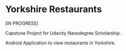 # Yorkshire Restaurants

[IN PROGRESS]

Capstone Project for Udacity Nanodegree Scholarship.

Android Application to view restaurants in Yorkshire.
